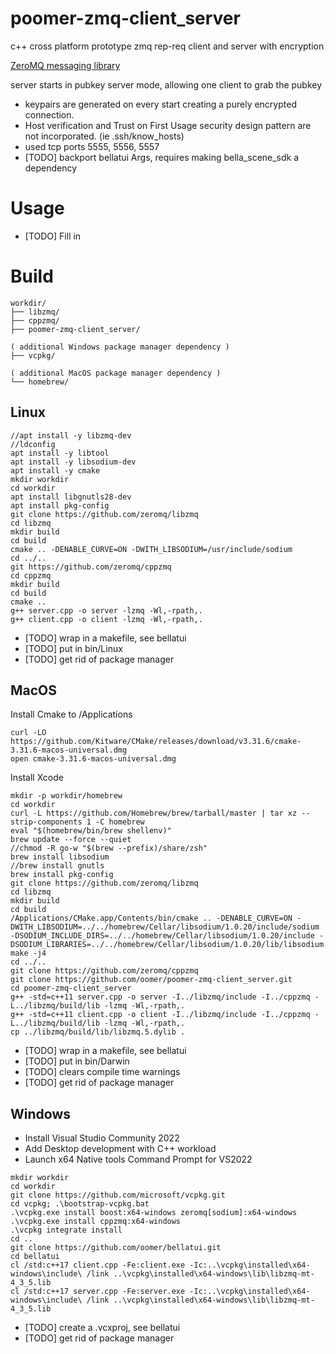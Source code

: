 # poomer-zmq-client_server
c++ cross platform prototype zmq rep-req client and server with encryption

[ZeroMQ messaging library](https://zeromq.org)

server starts in pubkey server mode, allowing one client to grab the pubkey
- keypairs are generated on every start creating a purely encrypted connection. 
- Host verification and Trust on First Usage security design pattern are not incorporated. (ie .ssh/know_hosts)
- used tcp ports 5555, 5556, 5557
- [TODO] backport bellatui Args, requires making bella_scene_sdk a dependency

# Usage
- [TODO] Fill in

# Build 

```
workdir/
├── libzmq/
├── cppzmq/
├── poomer-zmq-client_server/

( additional Windows package manager dependency )
├── vcpkg/

( additional MacOS package manager dependency )
└── homebrew/

```

## Linux
```
//apt install -y libzmq-dev
//ldconfig
apt install -y libtool
apt install -y libsodium-dev
apt install -y cmake
mkdir workdir
cd workdir
apt install libgnutls28-dev 
apt install pkg-config 
git clone https://github.com/zeromq/libzmq
cd libzmq
mkdir build
cd build
cmake .. -DENABLE_CURVE=ON -DWITH_LIBSODIUM=/usr/include/sodium
cd ../..
git https://github.com/zeromq/cppzmq
cd cppzmq
mkdir build
cd build
cmake .. 
g++ server.cpp -o server -lzmq -Wl,-rpath,.
g++ client.cpp -o client -lzmq -Wl,-rpath,.
```
- [TODO] wrap in a makefile, see bellatui
- [TODO] put in bin/Linux
- [TODO] get rid of package manager

## MacOS
Install Cmake to /Applications
```
curl -LO https://github.com/Kitware/CMake/releases/download/v3.31.6/cmake-3.31.6-macos-universal.dmg
open cmake-3.31.6-macos-universal.dmg 
```
Install Xcode

```
mkdir -p workdir/homebrew
cd workdir
curl -L https://github.com/Homebrew/brew/tarball/master | tar xz --strip-components 1 -C homebrew
eval "$(homebrew/bin/brew shellenv)"
brew update --force --quiet
//chmod -R go-w "$(brew --prefix)/share/zsh"
brew install libsodium
//brew install gnutls
brew install pkg-config
git clone https://github.com/zeromq/libzmq
cd libzmq
mkdir build
cd build
/Applications/CMake.app/Contents/bin/cmake .. -DENABLE_CURVE=ON -DWITH_LIBSODIUM=../../homebrew/Cellar/libsodium/1.0.20/include/sodium -DSODIUM_INCLUDE_DIRS=../../homebrew/Cellar/libsodium/1.0.20/include -DSODIUM_LIBRARIES=../../homebrew/Cellar/libsodium/1.0.20/lib/libsodium.a
make -j4
cd ../..
git clone https://github.com/zeromq/cppzmq
git clone https://github.com/oomer/poomer-zmq-client_server.git
cd poomer-zmq-client_server
g++ -std=c++11 server.cpp -o server -I../libzmq/include -I../cppzmq -L../libzmq/build/lib -lzmq -Wl,-rpath,. 
g++ -std=c++11 client.cpp -o client -I../libzmq/include -I../cppzmq -L../libzmq/build/lib -lzmq -Wl,-rpath,. 
cp ../libzmq/build/lib/libzmq.5.dylib .
```
- [TODO] wrap in a makefile, see bellatui
- [TODO] put in bin/Darwin
- [TODO] clears compile time warnings
- [TODO] get rid of package manager

## Windows
- Install Visual Studio Community 2022 
- Add Desktop development with C++ workload
- Launch x64 Native tools Command Prompt for VS2022

```
mkdir workdir
cd workdir
git clone https://github.com/microsoft/vcpkg.git
cd vcpkg; .\bootstrap-vcpkg.bat
.\vcpkg.exe install boost:x64-windows zeromq[sodium]:x64-windows
.\vcpkg.exe install cppzmq:x64-windows
.\vcpkg integrate install
cd ..
git clone https://github.com/oomer/bellatui.git
cd bellatui
cl /std:c++17 client.cpp -Fe:client.exe -Ic:..\vcpkg\installed\x64-windows\include\ /link ..\vcpkg\installed\x64-windows\lib\libzmq-mt-4_3_5.lib
cl /std:c++17 server.cpp -Fe:server.exe -Ic:..\vcpkg\installed\x64-windows\include\ /link ..\vcpkg\installed\x64-windows\lib\libzmq-mt-4_3_5.lib
```

- [TODO] create a .vcxproj, see bellatui
- [TODO] get rid of package manager



